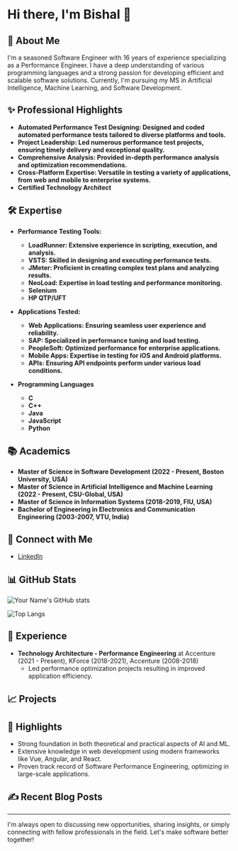 

<!--
**bishalgoutam/bishalgoutam** is a ✨ _special_ ✨ repository because its `README.md` (this file) appears on your GitHub profile.

Here are some ideas to get you started:

- 🔭 I’m currently working on ...
- 🌱 I’m currently learning ...
- 👯 I’m looking to collaborate on ...
- 🤔 I’m looking for help with ...
- 💬 Ask me about ...
- 📫 How to reach me: ...
- 😄 Pronouns: ...
- ⚡ Fun fact: ...
-->

# Hi there, I'm Bishal 👋

## 🚀 About Me
I'm a seasoned Software Engineer with 16 years of experience specializing as a Performance Engineer. I have a deep understanding of various programming languages and a strong passion for developing efficient and scalable software solutions. Currently, I'm pursuing my MS in Artificial Intelligence, Machine Learning, and Software Development.


## ✨ Professional Highlights
- **Automated Performance Test Designing: Designed and coded automated performance tests tailored to diverse platforms and tools.**
- **Project Leadership: Led numerous performance test projects, ensuring timely delivery and exceptional quality.**
- **Comprehensive Analysis: Provided in-depth performance analysis and optimization recommendations.**
- **Cross-Platform Expertise: Versatile in testing a variety of applications, from web and mobile to enterprise systems.**
- **Certified Technology Architect**

## 🛠 Expertise
- **Performance Testing Tools:**
  - **LoadRunner: Extensive experience in scripting, execution, and analysis.**
  - **VSTS: Skilled in designing and executing performance tests.**
  - **JMeter: Proficient in creating complex test plans and analyzing results.**
  - **NeoLoad: Expertise in load testing and performance monitoring.**
  - **Selenium**
  - **HP QTP/UFT**

- **Applications Tested:**
  - **Web Applications: Ensuring seamless user experience and reliability.**
  - **SAP: Specialized in performance tuning and load testing.**
  - **PeopleSoft: Optimized performance for enterprise applications.**
  - **Mobile Apps: Expertise in testing for iOS and Android platforms.**
  - **APIs: Ensuring API endpoints perform under various load conditions.**

- **Programming Languages**
  - **C**
  - **C++**
  - **Java**
  - **JavaScript**
  - **Python**
 
## 📚 Academics 
- **Master of Science in Software Development (2022 - Present, Boston University, USA)**
- **Master of Science in Artificial Intelligence and Machine Learning (2022 - Present, CSU-Global, USA)**
- **Master of Science in Information Systems (2018-2019, FIU, USA)**
- **Bachelor of Engineering in Electronics and Communication Engineering (2003-2007, VTU, India)**

## 🔗 Connect with Me
- [LinkedIn](https://www.linkedin.com/in/bishal-goutam-9139451a/)

## 📊 GitHub Stats
![Your Name's GitHub stats](https://github-readme-stats.vercel.app/api?username=your-github-username&show_icons=true&theme=radical)

![Top Langs](https://github-readme-stats.vercel.app/api/top-langs/?username=your-github-username&layout=compact&theme=radical)

## 💼 Experience
- **Technology Architecture - Performance Engineering** at Accenture (2021 - Present), KForce (2018-2021), Accenture (2008-2018)
  - Led performance optimization projects resulting in improved application efficiency.

## 📈 Projects
<!--### [Project Name 1](https://github.com/your-github-username/project1)
Brief description of Project 1.

### [Project Name 2](https://github.com/your-github-username/project2)
Brief description of Project 2.
-->

## 🌟 Highlights
- Strong foundation in both theoretical and practical aspects of AI and ML.
- Extensive knowledge in web development using modern frameworks like Vue, Angular, and React.
- Proven track record of Software Performance Engineering, optimizing in large-scale applications.

## ✍️ Recent Blog Posts
---

I'm always open to discussing new opportunities, sharing insights, or simply connecting with fellow professionals in the field. Let's make software better together!
